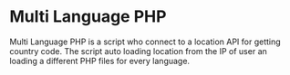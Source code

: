 # Multi Language PHP
Multi Language PHP is a script who connect to a location API for getting country code.
The script auto loading location from the IP of user an loading a different PHP files for every language.

